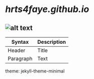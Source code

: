 # *hrts4faye.github.io*
![alt text](https://upload.wikimedia.org/wikipedia/commons/thumb/a/a3/Eq_it-na_pizza-margherita_sep2005_sml.jpg/800px-Eq_it-na_pizza-margherita_sep2005_sml.jpg)
---
| Syntax | Description |
| ----------- | ----------- |
| Header | Title |
| Paragraph | Text |
theme: jekyll-theme-minimal
